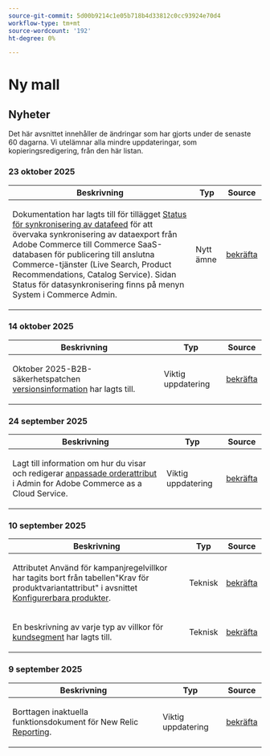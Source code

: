 ```yaml
---
source-git-commit: 5d00b9214c1e05b718b4d33812c0cc93924e70d4
workflow-type: tm+mt
source-wordcount: '192'
ht-degree: 0%

---
```

# Ny mall

## Nyheter

Det här avsnittet innehåller de ändringar som har gjorts under de senaste 60 dagarna. Vi utelämnar alla mindre uppdateringar, som kopieringsredigering, från den här listan.

### 23 oktober 2025

<table style="table-layout:auto;">
  <thead>
    <tr>
      <th>Beskrivning</th>
      <th>Typ</th>
      <th>Source</th>
    </tr>
  </thead>
  <tbody>
    <tr>
      <td><p>Dokumentation har lagts till för tillägget <a href="https://experienceleague.adobe.com/en/docs/commerce-admin/systems/data-transfer/data-sync/data-feed-sync-status">Status för synkronisering av datafeed</a> för att övervaka synkronisering av dataexport från Adobe Commerce till Commerce SaaS-databasen för publicering till anslutna Commerce-tjänster (Live Search, Product Recommendations, Catalog Service). Sidan Status för datasynkronisering finns på menyn System i Commerce Admin.</p>
</td>
      <td>
        Nytt ämne
      </td>
      <td><a href="https://github.com/AdobeDocs/commerce-admin.en/commit/3a91e33221d7bcd6a42ae9c5da18a70e5d697d15">bekräfta</a></td>
    </tr>
  </tbody>
</table>

### 14 oktober 2025

<table style="table-layout:auto;">
  <thead>
    <tr>
      <th>Beskrivning</th>
      <th>Typ</th>
      <th>Source</th>
    </tr>
  </thead>
  <tbody>
    <tr>
      <td><p>Oktober 2025-B2B-säkerhetspatchen <a href="https://experienceleague.adobe.com/en/docs/commerce-admin/b2b/release-notes">versionsinformation</a> har lagts till.</p>
</td>
      <td>
        Viktig uppdatering
      </td>
      <td><a href="https://github.com/AdobeDocs/commerce-admin.en/commit/86cc342b9e210b706ee7f37d9db551c17f3af944">bekräfta</a></td>
    </tr>
  </tbody>
</table>

### 24 september 2025

<table style="table-layout:auto;">
  <thead>
    <tr>
      <th>Beskrivning</th>
      <th>Typ</th>
      <th>Source</th>
    </tr>
  </thead>
  <tbody>
    <tr>
      <td><p>Lagt till information om hur du visar och redigerar <a href="https://experienceleague.adobe.com/en/docs/commerce-admin/stores-sales/order-management/orders/order-processing#custom-order-attributes">anpassade orderattribut</a> i Admin for Adobe Commerce as a Cloud Service.</p>
</td>
      <td>
        Viktig uppdatering
      </td>
      <td><a href="https://github.com/AdobeDocs/commerce-admin.en/commit/68c4c836d0e6dfff1f397dcc93368f8daac774f3">bekräfta</a></td>
    </tr>
  </tbody>
</table>

### 10 september 2025

<table style="table-layout:auto;">
  <thead>
    <tr>
      <th>Beskrivning</th>
      <th>Typ</th>
      <th>Source</th>
    </tr>
  </thead>
  <tbody>
    <tr>
      <td><p>Attributet Använd för kampanjregelvillkor har tagits bort från tabellen"Krav för produktvariantattribut" i avsnittet <a href="https://experienceleague.adobe.com/en/docs/commerce-admin/catalog/products/types/product-create-configurable#product-variation-attribute-requirements">Konfigurerbara produkter</a>.</p>
</td>
      <td>
        Teknisk
      </td>
      <td><a href="https://github.com/AdobeDocs/commerce-admin.en/commit/7035acbe2b974ab8bdb4904e769856f0646211ea">bekräfta</a></td>
    </tr>
    <tr>
      <td><p>En beskrivning av varje typ av villkor för <a href="https://experienceleague.adobe.com/en/docs/commerce-admin/customers/segments/customer-segment-create">kundsegment</a> har lagts till.</p>
</td>
      <td>
        Teknisk
      </td>
      <td><a href="https://github.com/AdobeDocs/commerce-admin.en/commit/3caa8f3067d534d46e4dafb5731df200723216f8">bekräfta</a></td>
    </tr>
  </tbody>
</table>

### 9 september 2025

<table style="table-layout:auto;">
  <thead>
    <tr>
      <th>Beskrivning</th>
      <th>Typ</th>
      <th>Source</th>
    </tr>
  </thead>
  <tbody>
    <tr>
      <td><p>Borttagen inaktuella funktionsdokument för New Relic <a href="https://experienceleague.adobe.com/en/docs/commerce-admin/start/reporting/new-relic-reporting">Reporting</a>.</p>
</td>
      <td>
        Viktig uppdatering
      </td>
      <td><a href="https://github.com/AdobeDocs/commerce-admin.en/commit/066bcb5b86cfcf5ecb8a6384e6023fd839c4dfcb">bekräfta</a></td>
    </tr>
  </tbody>
</table>
